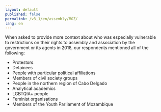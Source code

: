 ```yaml
---
layout: default
published: false
permalink: /v3_1/en/assembly/MOZ/
lang: en
---
```


When asked to provide more context about who was especially vulnerable to restrictions on their rights to assembly and association by the government or its agents in 2018, our respondents mentioned all of the following:
-	Protestors
-	Detainees
-	People with particular political affiliations
-	Members of civil society groups
-	People in the northern region of Cabo Delgado
-	Analytical academics
-	LGBTQIA+ people
-	Feminist organisations
-	Members of the Youth Parliament of Mozambique

